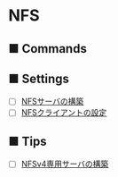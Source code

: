 # NFS
## ■ Commands

## ■ Settings
- [ ] [NFSサーバの構築](https://github.com/thetaru/memorandum/tree/master/OS/Linux/CentOS8/nfs/nfs_server)
- [ ] [NFSクライアントの設定](https://github.com/thetaru/memorandum/tree/master/OS/Linux/CentOS8/nfs/nfs_client)

## ■ Tips
- [ ] [NFSv4専用サーバの構築]()
